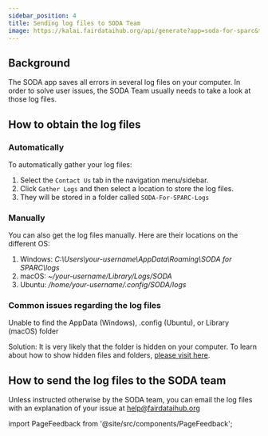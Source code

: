 ```yaml
---
sidebar_position: 4
title: Sending log files to SODA Team
image: https://kalai.fairdataihub.org/api/generate?app=soda-for-sparc&title=Sending%20log%20files%20to%20SODA%20Team&description=Common%20errors%20and%20their%20solutions
---
```


## Background

The SODA app saves all errors in several log files on your computer. In order to solve user issues, the SODA Team usually needs to take a look at those log files.

## How to obtain the log files

### Automatically

To automatically gather your log files:

1. Select the `Contact Us` tab in the navigation menu/sidebar.
2. Click `Gather Logs` and then select a location to store the log files.
3. They will be stored in a folder called `SODA-For-SPARC-Logs`

### Manually

You can also get the log files manually. Here are their locations on the different OS:

1. Windows: _C:\Users\your-username\AppData\Roaming\SODA for SPARC\logs_
2. macOS: _~/your-username/Library/Logs/SODA_
3. Ubuntu: _/home/your-username/.config/SODA/logs_

### Common issues regarding the log files

Unable to find the AppData (Windows), .config (Ubuntu), or Library (macOS) folder

Solution: It is very likely that the folder is hidden on your computer. To learn about how to show hidden files and folders, [please visit here](https://fairdataihub.org/sodaforsparc/docs/common-errors/Issues-regarding-hidden-files-or-folders).

## How to send the log files to the SODA team

Unless instructed otherwise by the SODA team, you can email the log files with an explanation of your issue at help@fairdataihub.org

import PageFeedback from '@site/src/components/PageFeedback';

<PageFeedback />
